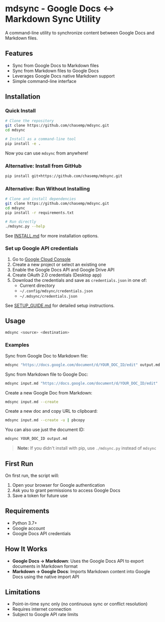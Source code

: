 # mdsync - Google Docs ↔ Markdown Sync Utility

A command-line utility to synchronize content between Google Docs and Markdown files.

## Features

- Sync from Google Docs to Markdown files
- Sync from Markdown files to Google Docs
- Leverages Google Docs native Markdown support
- Simple command-line interface

## Installation

### Quick Install

```bash
# Clone the repository
git clone https://github.com/chasemp/mdsync.git
cd mdsync

# Install as a command-line tool
pip install -e .
```

Now you can use `mdsync` from anywhere!

### Alternative: Install from GitHub

```bash
pip install git+https://github.com/chasemp/mdsync.git
```

### Alternative: Run Without Installing

```bash
# Clone and install dependencies
git clone https://github.com/chasemp/mdsync.git
cd mdsync
pip install -r requirements.txt

# Run directly
./mdsync.py --help
```

See [INSTALL.md](INSTALL.md) for more installation options.

### Set up Google API credentials

1. Go to [Google Cloud Console](https://console.cloud.google.com/)
2. Create a new project or select an existing one
3. Enable the Google Docs API and Google Drive API
4. Create OAuth 2.0 credentials (Desktop app)
5. Download the credentials and save as `credentials.json` in one of:
   - Current directory
   - `~/.config/mdsync/credentials.json`
   - `~/.mdsync/credentials.json`

See [SETUP_GUIDE.md](SETUP_GUIDE.md) for detailed setup instructions.

## Usage

```bash
mdsync <source> <destination>
```

### Examples

Sync from Google Doc to Markdown file:
```bash
mdsync "https://docs.google.com/document/d/YOUR_DOC_ID/edit" output.md
```

Sync from Markdown file to Google Doc:
```bash
mdsync input.md "https://docs.google.com/document/d/YOUR_DOC_ID/edit"
```

Create a new Google Doc from Markdown:
```bash
mdsync input.md --create
```

Create a new doc and copy URL to clipboard:
```bash
mdsync input.md --create -u | pbcopy
```

You can also use just the document ID:
```bash
mdsync YOUR_DOC_ID output.md
```

> **Note:** If you didn't install with pip, use `./mdsync.py` instead of `mdsync`

## First Run

On first run, the script will:
1. Open your browser for Google authentication
2. Ask you to grant permissions to access Google Docs
3. Save a token for future use

## Requirements

- Python 3.7+
- Google account
- Google Docs API credentials

## How It Works

- **Google Docs → Markdown**: Uses the Google Docs API to export documents in Markdown format
- **Markdown → Google Docs**: Imports Markdown content into Google Docs using the native import API

## Limitations

- Point-in-time sync only (no continuous sync or conflict resolution)
- Requires internet connection
- Subject to Google API rate limits
